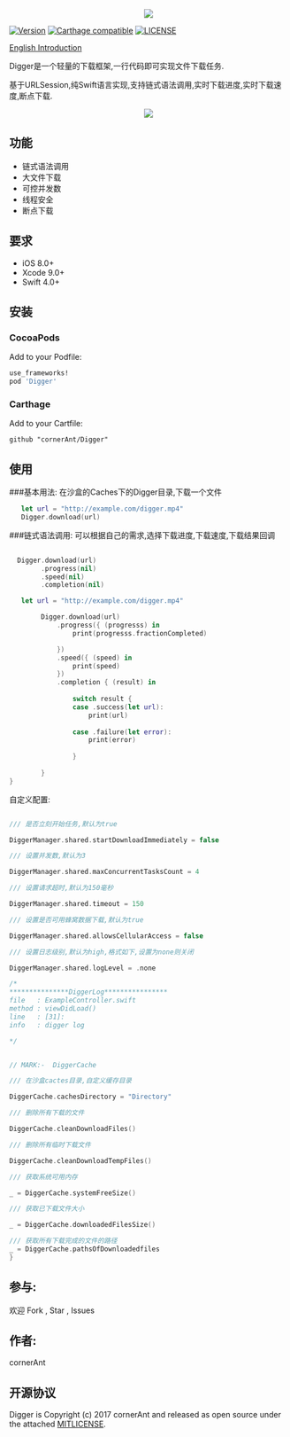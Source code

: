 <div align=center>
<img src="https://github.com/cornerAnt/Digger/blob/master/images/logo.png"/>
</div>

[![Version](https://img.shields.io/cocoapods/v/PieCharts.svg?style=flat)]( https://cocoapods.org/pods/Digger)
[![Carthage compatible](https://img.shields.io/badge/Carthage-compatible-4BC51D.svg?style=flat)](https://github.com/Carthage/Carthage)
[![LICENSE](https://camo.githubusercontent.com/fc56303af12c023343f338a762b6bfb2a5f1e4dc/68747470733a2f2f696d672e736869656c64732e696f2f62616467652f6c6963656e73652d4d49542d677265656e2e7376673f7374796c653d666c6174)](LICENSE)

[English Introduction](https://github.com/cornerAnt/Digger/blob/master/README.md)

Digger是一个轻量的下载框架,一行代码即可实现文件下载任务.

基于URLSession,纯Swift语言实现,支持链式语法调用,实时下载进度,实时下载速度,断点下载.

<div align=center>
<img src="https://github.com/cornerAnt/Digger/blob/master/images/demo.gif"/>
</div>

## 功能
- 链式语法调用
- 大文件下载
- 可控并发数
- 线程安全
- 断点下载

## 要求

- iOS 8.0+  
- Xcode 9.0+   
- Swift 4.0+

## 安装

### CocoaPods

Add to your Podfile:

```ruby
use_frameworks!
pod 'Digger'
```

### Carthage

Add to your Cartfile:

```
github "cornerAnt/Digger"
```

## 使用

###基本用法:
在沙盒的Caches下的Digger目录,下载一个文件

```swift
   let url = "http://example.com/digger.mp4"
   Digger.download(url)

```

###链式语法调用:
可以根据自己的需求,选择下载进度,下载速度,下载结果回调

```swift
        
  Digger.download(url)
        .progress(nil)
        .speed(nil)
        .completion(nil)
```


```swift
   let url = "http://example.com/digger.mp4"

        Digger.download(url)
            .progress({ (progresss) in
                print(progresss.fractionCompleted)

            })
            .speed({ (speed) in
                print(speed)
            })
            .completion { (result) in
                
                switch result {
                case .success(let url):
                    print(url)
                    
                case .failure(let error):
                    print(error)
                    
                }
                
        }
}

```
自定义配置:

```swift

/// 是否立刻开始任务,默认为true

DiggerManager.shared.startDownloadImmediately = false

/// 设置并发数,默认为3

DiggerManager.shared.maxConcurrentTasksCount = 4

/// 设置请求超时,默认为150毫秒

DiggerManager.shared.timeout = 150

/// 设置是否可用蜂窝数据下载,默认为true

DiggerManager.shared.allowsCellularAccess = false

/// 设置日志级别,默认为high,格式如下,设置为none则关闭

DiggerManager.shared.logLevel = .none

/*
***************DiggerLog****************
file   : ExampleController.swift
method : viewDidLoad()
line   : [31]:
info   : digger log

*/


// MARK:-  DiggerCache

/// 在沙盒cactes目录,自定义缓存目录

DiggerCache.cachesDirectory = "Directory"

/// 删除所有下载的文件

DiggerCache.cleanDownloadFiles()

/// 删除所有临时下载文件

DiggerCache.cleanDownloadTempFiles()

/// 获取系统可用内存

_ = DiggerCache.systemFreeSize()

/// 获取已下载文件大小

_ = DiggerCache.downloadedFilesSize()

/// 获取所有下载完成的文件的路径
_ = DiggerCache.pathsOfDownloadedfiles
}
```


## 参与:

欢迎 Fork , Star , Issues


## 作者:

cornerAnt

## 开源协议

Digger is Copyright (c) 2017 cornerAnt and released as open source under the attached [MITLICENSE](LICENSE).


